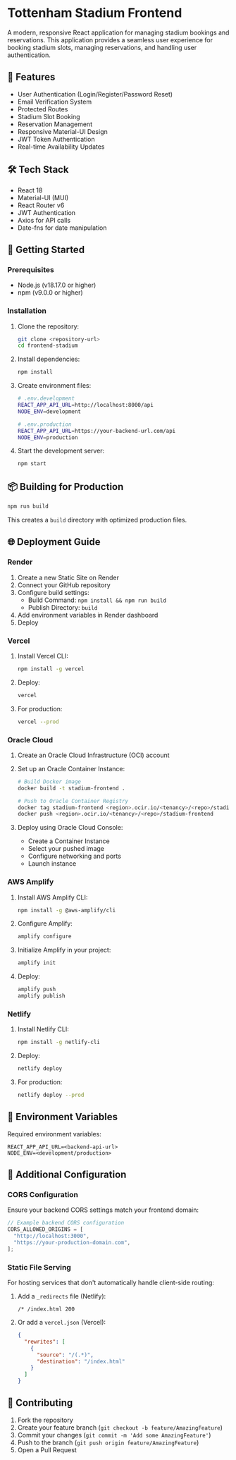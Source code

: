 # Tottenham Stadium Frontend

A modern, responsive React application for managing stadium bookings and reservations. This application provides a seamless user experience for booking stadium slots, managing reservations, and handling user authentication.

## 🌟 Features

- User Authentication (Login/Register/Password Reset)
- Email Verification System
- Protected Routes
- Stadium Slot Booking
- Reservation Management
- Responsive Material-UI Design
- JWT Token Authentication
- Real-time Availability Updates

## 🛠️ Tech Stack

- React 18
- Material-UI (MUI)
- React Router v6
- JWT Authentication
- Axios for API calls
- Date-fns for date manipulation

## 🚀 Getting Started

### Prerequisites

- Node.js (v18.17.0 or higher)
- npm (v9.0.0 or higher)

### Installation

1. Clone the repository:

   ```bash
   git clone <repository-url>
   cd frontend-stadium
   ```

2. Install dependencies:

   ```bash
   npm install
   ```

3. Create environment files:

   ```bash
   # .env.development
   REACT_APP_API_URL=http://localhost:8000/api
   NODE_ENV=development

   # .env.production
   REACT_APP_API_URL=https://your-backend-url.com/api
   NODE_ENV=production
   ```

4. Start the development server:
   ```bash
   npm start
   ```

## 📦 Building for Production

```bash
npm run build
```

This creates a `build` directory with optimized production files.

## 🌐 Deployment Guide

### Render

1. Create a new Static Site on Render
2. Connect your GitHub repository
3. Configure build settings:
   - Build Command: `npm install && npm run build`
   - Publish Directory: `build`
4. Add environment variables in Render dashboard
5. Deploy

### Vercel

1. Install Vercel CLI:

   ```bash
   npm install -g vercel
   ```

2. Deploy:

   ```bash
   vercel
   ```

3. For production:
   ```bash
   vercel --prod
   ```

### Oracle Cloud

1. Create an Oracle Cloud Infrastructure (OCI) account

2. Set up an Oracle Container Instance:

   ```bash
   # Build Docker image
   docker build -t stadium-frontend .

   # Push to Oracle Container Registry
   docker tag stadium-frontend <region>.ocir.io/<tenancy>/<repo>/stadium-frontend
   docker push <region>.ocir.io/<tenancy>/<repo>/stadium-frontend
   ```

3. Deploy using Oracle Cloud Console:
   - Create a Container Instance
   - Select your pushed image
   - Configure networking and ports
   - Launch instance

### AWS Amplify

1. Install AWS Amplify CLI:

   ```bash
   npm install -g @aws-amplify/cli
   ```

2. Configure Amplify:

   ```bash
   amplify configure
   ```

3. Initialize Amplify in your project:

   ```bash
   amplify init
   ```

4. Deploy:
   ```bash
   amplify push
   amplify publish
   ```

### Netlify

1. Install Netlify CLI:

   ```bash
   npm install -g netlify-cli
   ```

2. Deploy:

   ```bash
   netlify deploy
   ```

3. For production:
   ```bash
   netlify deploy --prod
   ```

## 🔧 Environment Variables

Required environment variables:

```env
REACT_APP_API_URL=<backend-api-url>
NODE_ENV=<development/production>
```

## 📝 Additional Configuration

### CORS Configuration

Ensure your backend CORS settings match your frontend domain:

```javascript
// Example backend CORS configuration
CORS_ALLOWED_ORIGINS = [
  "http://localhost:3000",
  "https://your-production-domain.com",
];
```

### Static File Serving

For hosting services that don't automatically handle client-side routing:

1. Add a `_redirects` file (Netlify):

   ```
   /* /index.html 200
   ```

2. Or add a `vercel.json` (Vercel):
   ```json
   {
     "rewrites": [
       {
         "source": "/(.*)",
         "destination": "/index.html"
       }
     ]
   }
   ```

## 🤝 Contributing

1. Fork the repository
2. Create your feature branch (`git checkout -b feature/AmazingFeature`)
3. Commit your changes (`git commit -m 'Add some AmazingFeature'`)
4. Push to the branch (`git push origin feature/AmazingFeature`)
5. Open a Pull Request
